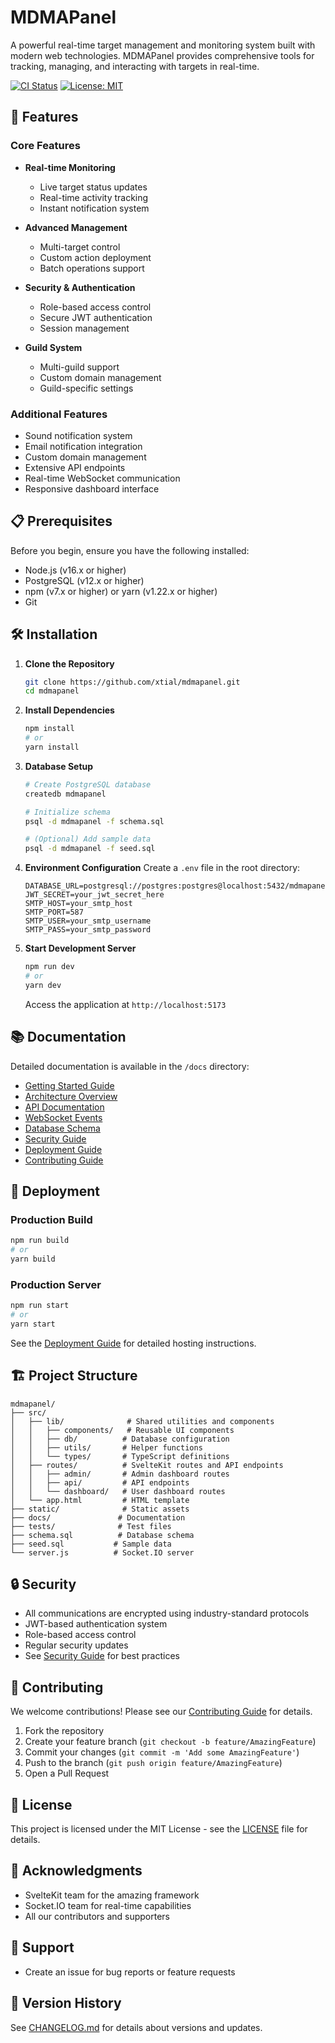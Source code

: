 # MDMAPanel

A powerful real-time target management and monitoring system built with modern web technologies. MDMAPanel provides comprehensive tools for tracking, managing, and interacting with targets in real-time.

[![CI Status](https://github.com/xtial/mdmapanel/workflows/CI/badge.svg)](https://github.com/xtial/mdmapanel/actions)
[![License: MIT](https://img.shields.io/badge/License-MIT-yellow.svg)](https://opensource.org/licenses/MIT)

## 🚀 Features

### Core Features
- **Real-time Monitoring**
  - Live target status updates
  - Real-time activity tracking
  - Instant notification system
  
- **Advanced Management**
  - Multi-target control
  - Custom action deployment
  - Batch operations support
  
- **Security & Authentication**
  - Role-based access control
  - Secure JWT authentication
  - Session management
  
- **Guild System**
  - Multi-guild support
  - Custom domain management
  - Guild-specific settings

### Additional Features
- Sound notification system
- Email notification integration
- Custom domain management
- Extensive API endpoints
- Real-time WebSocket communication
- Responsive dashboard interface

## 📋 Prerequisites

Before you begin, ensure you have the following installed:
- Node.js (v16.x or higher)
- PostgreSQL (v12.x or higher)
- npm (v7.x or higher) or yarn (v1.22.x or higher)
- Git

## 🛠 Installation

1. **Clone the Repository**
   ```bash
   git clone https://github.com/xtial/mdmapanel.git
   cd mdmapanel
   ```

2. **Install Dependencies**
   ```bash
   npm install
   # or
   yarn install
   ```

3. **Database Setup**
   ```bash
   # Create PostgreSQL database
   createdb mdmapanel

   # Initialize schema
   psql -d mdmapanel -f schema.sql

   # (Optional) Add sample data
   psql -d mdmapanel -f seed.sql
   ```

4. **Environment Configuration**
   Create a `.env` file in the root directory:
   ```env
   DATABASE_URL=postgresql://postgres:postgres@localhost:5432/mdmapanel
   JWT_SECRET=your_jwt_secret_here
   SMTP_HOST=your_smtp_host
   SMTP_PORT=587
   SMTP_USER=your_smtp_username
   SMTP_PASS=your_smtp_password
   ```

5. **Start Development Server**
   ```bash
   npm run dev
   # or
   yarn dev
   ```

   Access the application at `http://localhost:5173`

## 📚 Documentation

Detailed documentation is available in the `/docs` directory:

- [Getting Started Guide](docs/getting-started.md)
- [Architecture Overview](docs/architecture.md)
- [API Documentation](docs/api.md)
- [WebSocket Events](docs/websocket.md)
- [Database Schema](docs/database.md)
- [Security Guide](docs/security.md)
- [Deployment Guide](docs/deployment.md)
- [Contributing Guide](CONTRIBUTING.md)

## 🚀 Deployment

### Production Build
```bash
npm run build
# or
yarn build
```

### Production Server
```bash
npm run start
# or
yarn start
```

See the [Deployment Guide](docs/deployment.md) for detailed hosting instructions.

## 🏗 Project Structure

```
mdmapanel/
├── src/
│   ├── lib/              # Shared utilities and components
│   │   ├── components/   # Reusable UI components
│   │   ├── db/          # Database configuration
│   │   ├── utils/       # Helper functions
│   │   └── types/       # TypeScript definitions
│   ├── routes/          # SvelteKit routes and API endpoints
│   │   ├── admin/       # Admin dashboard routes
│   │   ├── api/         # API endpoints
│   │   └── dashboard/   # User dashboard routes
│   └── app.html         # HTML template
├── static/              # Static assets
├── docs/               # Documentation
├── tests/              # Test files
├── schema.sql          # Database schema
├── seed.sql           # Sample data
└── server.js          # Socket.IO server
```

## 🔒 Security

- All communications are encrypted using industry-standard protocols
- JWT-based authentication system
- Role-based access control
- Regular security updates
- See [Security Guide](docs/security.md) for best practices

## 🤝 Contributing

We welcome contributions! Please see our [Contributing Guide](CONTRIBUTING.md) for details.

1. Fork the repository
2. Create your feature branch (`git checkout -b feature/AmazingFeature`)
3. Commit your changes (`git commit -m 'Add some AmazingFeature'`)
4. Push to the branch (`git push origin feature/AmazingFeature`)
5. Open a Pull Request

## 📝 License

This project is licensed under the MIT License - see the [LICENSE](LICENSE) file for details.

## 👏 Acknowledgments

- SvelteKit team for the amazing framework
- Socket.IO team for real-time capabilities
- All our contributors and supporters

## 💬 Support

- Create an issue for bug reports or feature requests

## 🔄 Version History

See [CHANGELOG.md](CHANGELOG.md) for details about versions and updates.
